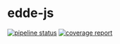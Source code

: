 # edde-js

[![pipeline status](https://git.x32.cz/edde-js/edde-js/badges/master/pipeline.svg)](https://git.x32.cz/edde-js/edde-js/commits/master)
[![coverage report](https://git.x32.cz/edde-js/edde-js/badges/master/coverage.svg)](https://git.x32.cz/edde-js/edde-js/commits/master)
